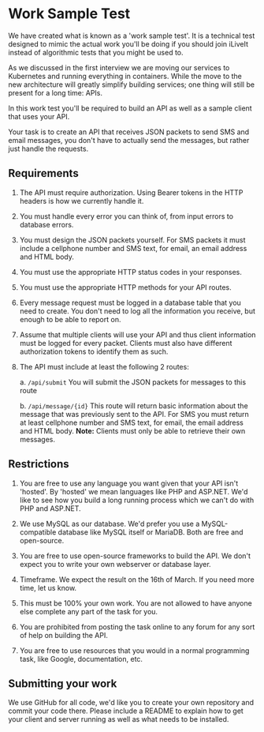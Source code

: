 # Work Sample Test

We have created what is known as a 'work sample test'. It is a technical test designed to
mimic the actual work you'll be doing if you should join iLiveIt instead of algorithmic tests
that you might be used to.

As we discussed in the first interview we are moving our services to Kubernetes and running everything
in containers. While the move to the new architecture will greatly simplify building services; one thing 
will still be present for a long time: APIs.

In this work test you'll be required to build an API as well as a sample client that uses your API. 

Your task is to create an API that receives JSON packets to send SMS and email messages, you don't have
to actually send the messages, but rather just handle the requests.

## Requirements

1. The API must require authorization. Using Bearer tokens in the HTTP headers is how we currently handle it.
2. You must handle every error you can think of, from input errors to database errors.
3. You must design the JSON packets yourself. For SMS packets it must include a cellphone number and SMS text, for email, an email address and HTML body.
4. You must use the appropriate HTTP status codes in your responses.
5. You must use the appropriate HTTP methods for your API routes.
6. Every message request must be logged in a database table that you need to create. You don't need to log all the information you receive, but enough to be able to report on.
7. Assume that multiple clients will use your API and thus client information must be logged for every packet. Clients must also have different authorization tokens to identify them as such.
8. The API must include at least the following 2 routes:

	a. `/api/submit`
		You will submit the JSON packets for messages to this route

	b. `/api/message/{id}`
		This route will return basic information about the message that was previously sent
		to the API. For SMS you must return at least cellphone number and SMS text, for email, the email address and HTML body. 
		**Note:** Clients must only be able to retrieve their own messages.


## Restrictions

1. You are free to use any language you want given that your API isn't 'hosted'. By 'hosted' we mean
languages like PHP and ASP.NET. We'd like to see how you build a long running process which we can't do
with PHP and ASP.NET.

2. We use MySQL as our database. We'd prefer you use a MySQL-compatible database like MySQL itself or MariaDB. 
Both are free and open-source. 

3. You are free to use open-source frameworks to build the API. We don't expect you to write your own webserver or database layer. 
4. Timeframe. We expect the result on the 16th of March. If you need more time, let us know.
5. This must be 100% your own work. You are not allowed to have anyone else complete any part of the task for you. 
6. You are prohibited from posting the task online to any forum for any sort of help on building the API. 
7. You are free to use resources that you would in a normal programming task, like Google, documentation, etc.

## Submitting your work

We use GitHub for all code, we'd like you to create your own repository and commit your code there.
Please include a README to explain how to get your client and server running as well as what needs to be installed.